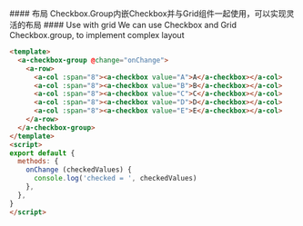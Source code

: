 <cn>
#### 布局
Checkbox.Group内嵌Checkbox并与Grid组件一起使用，可以实现灵活的布局
</cn>

<us>
#### Use with grid
We can use Checkbox and Grid Checkbox.group, to implement complex layout
</us>

```html
<template>
  <a-checkbox-group @change="onChange">
    <a-row>
      <a-col :span="8"><a-checkbox value="A">A</a-checkbox></a-col>
      <a-col :span="8"><a-checkbox value="B">B</a-checkbox></a-col>
      <a-col :span="8"><a-checkbox value="C">C</a-checkbox></a-col>
      <a-col :span="8"><a-checkbox value="D">D</a-checkbox></a-col>
      <a-col :span="8"><a-checkbox value="E">E</a-checkbox></a-col>
    </a-row>
  </a-checkbox-group>
</template>
<script>
export default {
  methods: {
    onChange (checkedValues) {
      console.log('checked = ', checkedValues)
    },
  },
}
</script>
```

